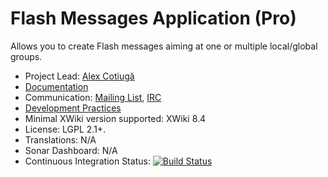 # Flash Messages Application (Pro)

Allows you to create Flash messages aiming at one or multiple local/global groups.

* Project Lead: [Alex Cotiugă](https://github.com/acotiuga)
* [Documentation](https://store.xwiki.com/xwiki/bin/view/Extension/FlashMessagesApplication)
* Communication: [Mailing List](http://dev.xwiki.org/xwiki/bin/view/Community/MailingLists>), [IRC]( http://dev.xwiki.org/xwiki/bin/view/Community/IRC)
* [Development Practices](http://dev.xwiki.org)
* Minimal XWiki version supported: XWiki 8.4
* License: LGPL 2.1+.
* Translations: N/A
* Sonar Dashboard: N/A
* Continuous Integration Status: [![Build Status](http://ci.xwikisas.com/view/All/job/xwikisas/job/application-flashmessages/job/master/badge/icon)](http://ci.xwikisas.com/view/All/job/xwikisas/job/application-flashmessages/job/master/)
